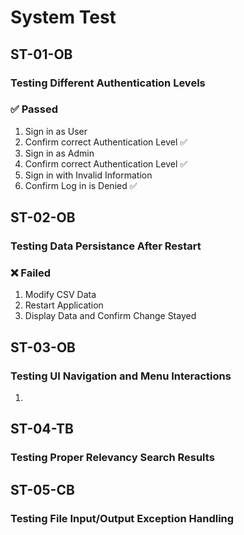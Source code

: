 # System Test

## ST-01-OB
### Testing Different Authentication Levels
### :white_check_mark: Passed
1. Sign in as User
2. Confirm correct Authentication Level :white_check_mark:
3. Sign in as Admin
4. Confirm correct Authentication Level :white_check_mark:
5. Sign in with Invalid Information
6. Confirm Log in is Denied :white_check_mark:

## ST-02-OB
### Testing Data Persistance After Restart
### :x: Failed
1. Modify CSV Data
2. Restart Application
3. Display Data and Confirm Change Stayed

## ST-03-OB
### Testing UI Navigation and Menu Interactions
1. 

## ST-04-TB
### Testing Proper Relevancy Search Results

## ST-05-CB
### Testing File Input/Output Exception Handling

